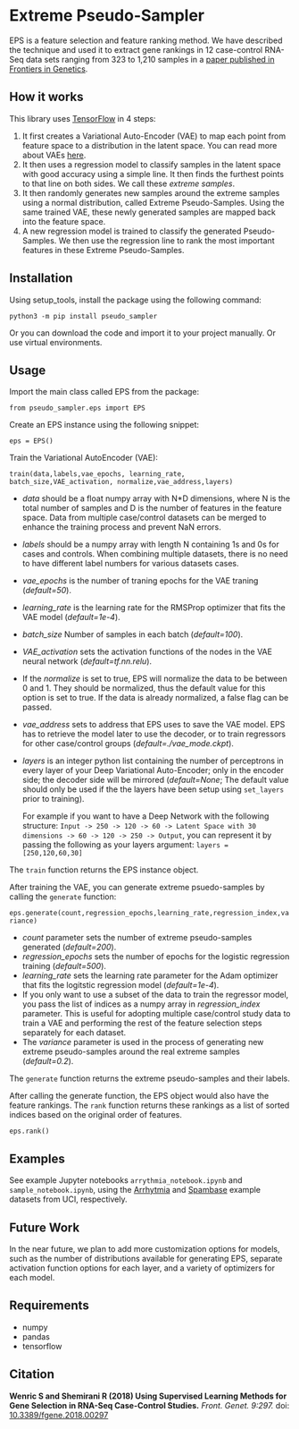 # Extreme Pseudo-Sampler
EPS is a feature selection and feature ranking method. 
We have described the technique and used it to extract gene rankings in 12 case-control RNA-Seq data sets ranging from 323 to 1,210 samples in a [paper published in Frontiers in Genetics](https://www.frontiersin.org/articles/10.3389/fgene.2018.00297/full). 

## How it works
This library uses [TensorFlow](https://www.tensorflow.org/) in 4 steps: 
1. It first creates a Variational Auto-Encoder (VAE) to map each point from feature space to a distribution in the latent space. You can read more about VAEs [here](https://arxiv.org/abs/1312.6114).
2. It then uses a regression model to classify samples in the latent space with good accuracy using a simple line. It then finds the furthest points to that line on both sides. We call these *extreme samples*. 
3. It then randomly generates new samples around the extreme samples using a normal distribution, called Extreme Pseudo-Samples. Using the same trained VAE, these newly generated samples are mapped back into the feature space. 
4. A new regression model is trained to classify the generated Pseudo-Samples. We then use the regression line to rank the most important features in these Extreme Pseudo-Samples. 

## Installation
Using setup_tools, install the package using the following command:

`python3 -m pip install pseudo_sampler`

Or you can download the code and import it to your project manually. Or use virtual environments.

## Usage
Import the main class called EPS from the package:

`from pseudo_sampler.eps import EPS`

Create an EPS instance using the following snippet:

`eps = EPS()`

Train the Variational AutoEncoder (VAE):

`train(data,labels,vae_epochs, learning_rate, batch_size,VAE_activation, normalize,vae_address,layers)`

- *data* should be a float numpy array with N\*D dimensions, where N is the total number of samples and D is the number of features in the feature space. Data from multiple case/control datasets can be merged to enhance the training process and prevent NaN errors.
- *labels* should be a numpy array with length N containing 1s and 0s for cases and controls. When combining multiple datasets, there is no need to have different label numbers for various datasets cases.
- *vae_epochs* is the number of traning epochs for the VAE traning (*default=50*).
- *learning_rate* is the learning rate for the RMSProp optimizer that fits the VAE model (*default=1e-4*).
- *batch_size* Number of samples in each batch (*default=100*).
- *VAE_activation* sets the activation functions of the nodes in the VAE neural network (*default=tf.nn.relu*).
- If the *normalize* is set to true, EPS will normalize the data to be between 0 and 1. They should be normalized, thus the default value for this option is set to true. If the data is already normalized, a false flag can be passed.
- *vae_address* sets to address that EPS uses to save the VAE model. EPS has to retrieve the model later to use the decoder, or to train regressors for other case/control groups (*default=./vae_mode.ckpt*).
- *layers* is an integer python list containing the number of perceptrons in every layer of your Deep Variational Auto-Encoder; only in the encoder side; the decoder side will be mirrored (*default=None*; The default value should only be used if the the layers have been setup using `set_layers` prior to training).

   For example if you want to have a Deep Network with the following structure:
`Input -> 250 -> 120 -> 60 -> Latent Space with 30 dimensions -> 60 -> 120 -> 250 -> Output`, you can represent it by passing the following as your layers argument: `layers = [250,120,60,30]`

The `train` function returns the EPS instance object.

After training the VAE, you can generate extreme psuedo-samples by calling the `generate` function:

`eps.generate(count,regression_epochs,learning_rate,regression_index,variance)`

- *count* parameter sets the number of extreme pseudo-samples generated (*default=200*).
- *regression_epochs* sets the number of epochs for the logistic regression training (*default=500*).
- *learning_rate* sets the learning rate parameter for the Adam optimizer that fits the logitstic regression model (*default=1e-4*).
- If you only want to use a subset of the data to train the regressor model, you pass the list of indices as a numpy array  in *regression_index* parameter. This is useful for adopting multiple case/control study data to train a VAE and performing the rest of the feature selection steps separately for each dataset.
- The *variance* parameter is used in the process of generating new extreme pseudo-samples around the real extreme samples (*default=0.2*).

The `generate` function returns the extreme pseudo-samples and their labels.

After calling the generate function, the EPS object would also have the feature rankings. The `rank` function returns these rankings as a list of sorted indices based on the original order of features.

`eps.rank()`

## Examples
See example Jupyter notebooks `arrythmia_notebook.ipynb` and `sample_notebook.ipynb`, using the [Arrhytmia](http://archive.ics.uci.edu/ml//datasets/Arrhythmia) and [Spambase](http://archive.ics.uci.edu/ml/datasets/Spambase/) example datasets from UCI, respectively.


## Future Work
In the near future, we plan to add more customization options for models, such as the number of distributions available for generating EPS, separate activation function options for each layer, and a variety of optimizers for each model. 

## Requirements
- numpy
- pandas
- tensorflow

## Citation

**Wenric S and Shemirani R (2018) Using Supervised Learning Methods for Gene Selection in RNA-Seq Case-Control Studies.** *Front. Genet. 9:297.* doi: [10.3389/fgene.2018.00297](https://doi.org/10.3389/fgene.2018.00297)